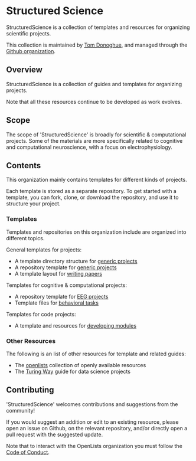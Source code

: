 # Structured Science

StructuredScience is a collection of templates and resources for organizing scientific projects.

This collection is maintained by
[Tom Donoghue](https://tomdonoghue.github.io/),
and managed through the
[Github organization](https://github.com/structuredscience/).

## Overview

StructuredScience is a collection of guides and templates for organizing projects.

Note that all these resources continue to be developed as work evolves.

## Scope

The scope of 'StructuredScience' is broadly for scientific & computational projects.
Some of the materials are more specifically related to cognitive and computational neuroscience, with a focus on electrophysiology.

## Contents

This organization mainly contains templates for different kinds of projects.

Each template is stored as a separate repository.
To get started with a template, you can fork, clone, or download the repository, and use it to structure your project.

### Templates

Templates and repositories on this organization include are organized into different topics.

General templates for projects:

- A template directory structure for [generic projects](https://github.com/structuredscience/ProjectDirectoryTemplate)
- A repository template for [generic projects](https://github.com/structuredscience/ProjectTemplate)
- A template layout for [writing papers](https://github.com/structuredscience/PaperTemplate)

Templates for cognitive & computational projects:
- A repository template for [EEG projects](https://github.com/structuredscience/EEGTemplate)
- Template files for [behavioral tasks](https://github.com/structuredscience/TaskTemplate)

Templates for code projects:
- A template and resources for [developing modules](https://github.com/structuredscience/ModuleTemplate)

### Other Resources

The following is an list of other resources for template and related guides:

- The [openlists](https://github.com/openlists) collection of openly available resources
- The [Turing Way](https://github.com/alan-turing-institute/the-turing-way) guide for data science projects

## Contributing

'StructuredScience' welcomes contributions and suggestions from the community!

If you would suggest an addition or edit to an existing resource, please open an issue on Github, on the relevant repository, and/or directly open a pull request with the suggested update.

Note that to interact with the OpenLists organization you must follow the
[Code of Conduct](https://github.com/structuredscience/Overview/blob/main/CODE_OF_CONDUCT.md).
